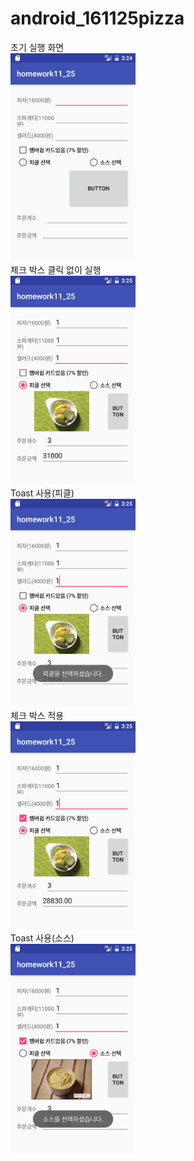 # android_161125pizza

초기 실행 화면
<br><img src="https://github.com/qhdl301/android_161125pizza/blob/master/app/fixel/Screenshot_1480087480.png?raw=true" width="200"></br>
체크 박스 클릭 없이 실행
<br><img src="https://github.com/qhdl301/android_161125pizza/blob/master/app/fixel/Screenshot_1480087504.png?raw=true " width="200"></br>
Toast 사용(피클)
<br><img src="https://github.com/qhdl301/android_161125pizza/blob/master/app/fixel/Screenshot_1480087515.png?raw=true" width="200"></br>
체크 박스 적용
<br><img src="https://github.com/qhdl301/android_161125pizza/blob/master/app/fixel/Screenshot_1480087535.png?raw=true" width="200"></br>
Toast 사용(소스)
<br><img src="https://github.com/qhdl301/android_161125pizza/blob/master/app/fixel/Screenshot_1480087543.png?raw=true" width="200"></br>
